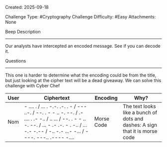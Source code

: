 Created: 2025-09-18

Challenge Type: #Cryptography
Challenge Difficulty: #Easy 
Attachments: None

Beep
Description
***
Our analysts have intercepted an encoded message. See if you can decode it.

Questions
***
This one is harder to determine what the encoding could be from the title, but just looking at the cipher text will be a dead giveaway. We can solve this challenge with Cyber Chef

| User | Ciphertext                                                                                                                                                                                           | Encoding   | Why?                                                                         |
| ---- | ---------------------------------------------------------------------------------------------------------------------------------------------------------------------------------------------------- | ---------- | ---------------------------------------------------------------------------- |
| Nom  | - .... . / ... . -.-. .-. . - / --- ..-. / --. . - - .. -. --. / .- .... . .- -.. / .. ... / --. . - - .. -. --. / ... - .- .-. - . -.. / ... -.- -.-- / -.. -.- ...- -... / ----. ---.. .---- -.... | Morse Code | The text looks like a bunch of dots and dashes: A sign that it is morse code |
